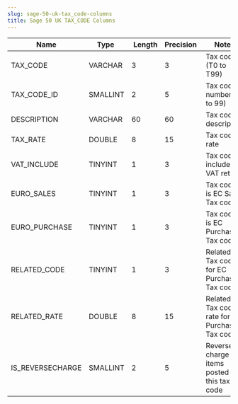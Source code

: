 ```yaml
---
slug: sage-50-uk-tax_code-columns
title: Sage 50 UK TAX_CODE Columns
---
```

| Name | Type  |  Length | Precision  |  Notes  | Example |
| --- | --- | --- | --- | --- | --- |
| TAX_CODE | VARCHAR | 3 | 3 | Tax code (T0 to T99) | T0 |
| TAX_CODE_ID | SMALLINT | 2 | 5 | Tax code number (0 to 99) | 0 |
| DESCRIPTION | VARCHAR | 60 | 60 | Tax code description | Zero rated |
| TAX_RATE | DOUBLE | 8 | 15 | Tax code rate | 0 |
| VAT_INCLUDE | TINYINT | 1 | 3 | Tax code included in VAT return | 1 |
| EURO_SALES | TINYINT | 1 | 3 | Tax code is EC Sales Tax code | 0 |
| EURO_PURCHASE | TINYINT | 1 | 3 | Tax code is EC Purchase Tax code | 0 |
| RELATED_CODE | TINYINT | 1 | 3 | Related Tax code for EC Purchase Tax code | 0 |
| RELATED_RATE | DOUBLE | 8 | 15 | Related Tax code rate for EC Purchase Tax code | 0 |
| IS_REVERSECHARGE | SMALLINT | 2 | 5 | Reverse charge items posted to this tax code | 0 |
